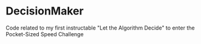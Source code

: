 # DecisionMaker
Code related to my first instructable "Let the Algorithm Decide" to enter the Pocket-Sized Speed Challenge
